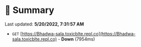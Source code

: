 # 📖 Summary
Last updated: **5/20/2022, 7:31:57 AM**

- `GET` [https://Bhadwa-sala.toxicblte.repl.co](https://Bhadwa-sala.toxicblte.repl.co) - **Down** (7954ms)
